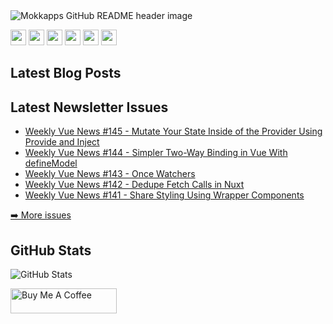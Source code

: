 <img src="https://github.com/Mokkapps/mokkapps/blob/master/header.png" alt="Mokkapps GitHub README header image">
<p><a href="https://www.twitter.com/mokkapps"><img src="https://img.shields.io/badge/twitter-%231DA1F2.svg?&style=for-the-badge&logo=twitter&logoColor=white" height=25></a> <a href="https://www.linkedin.com/in/mokkapps"><img src="https://img.shields.io/badge/linkedin-%230077B5.svg?&style=for-the-badge&logo=linkedin&logoColor=white" height=25></a> <a href="https://www.instagram.com/mokkapps/"><img src="https://img.shields.io/badge/instagram-%23E4405F.svg?&style=for-the-badge&logo=instagram&logoColor=white" height=25></a> <a href="https://www.youtube.com/@mokkapps"><img src="https://img.shields.io/badge/youtube-%2312100E.svg?&style=for-the-badge&logo=youtube&logoColor=white" height=25></a> <a href="https://medium.com/@MokkappsDev"><img src="https://img.shields.io/badge/medium-%2312100E.svg?&style=for-the-badge&logo=medium&logoColor=white" height=25></a> <a href="https://dev.to/mokkapps"><img src="https://img.shields.io/badge/DEV.TO-%230A0A0A.svg?&style=for-the-badge&logo=dev-dot-to&logoColor=white" height=25></a></p>
<h2>Latest Blog Posts</h2>
<h2>Latest Newsletter Issues</h2>
  <ul>
    <li><a href=https://weekly-vue.news/issues/145>Weekly Vue News #145 - Mutate Your State Inside of the Provider Using Provide and Inject</a></li><li><a href=https://weekly-vue.news/issues/144>Weekly Vue News #144 - Simpler Two-Way Binding in Vue With defineModel</a></li><li><a href=https://weekly-vue.news/issues/143>Weekly Vue News #143 - Once Watchers</a></li><li><a href=https://weekly-vue.news/issues/142>Weekly Vue News #142 - Dedupe Fetch Calls in Nuxt</a></li><li><a href=https://weekly-vue.news/issues/141>Weekly Vue News #141 - Share Styling Using Wrapper Components</a></li>
  </ul>
<p><a href="https://weekly-vue.news/issues">➡️ More issues</a></p>
<h2>GitHub Stats</h2>
<p><img src="https://github-readme-stats.vercel.app/api?username=mokkapps&amp;show_icons=true" alt="GitHub Stats"></p>
  <a href="https://www.buymeacoffee.com/mokkapps" target="_blank" rel="noreferrer nofollow">
      <img src="https://cdn.buymeacoffee.com/buttons/default-red.png" alt="Buy Me A Coffee" height="40" width="170" >
    </a>